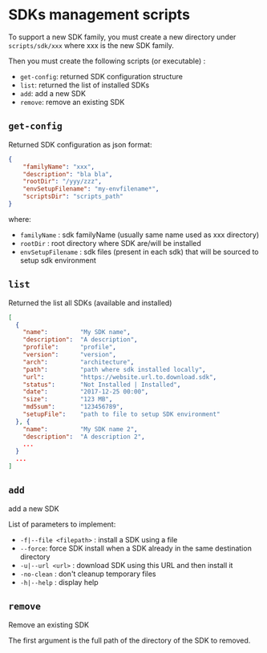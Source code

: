 # SDKs management scripts

To support a new SDK family, you must create a new directory under
`scripts/sdk/xxx` where xxx is the new SDK family.

Then you must create the following scripts (or executable) :

- `get-config`: returned SDK configuration structure
- `list`: returned the list of installed SDKs
- `add`: add a new SDK
- `remove`: remove an existing SDK

## `get-config`

Returned SDK configuration as json format:

```json
{
    "familyName": "xxx",
    "description": "bla bla",
    "rootDir": "/yyy/zzz",
    "envSetupFilename": "my-envfilename*",
    "scriptsDir": "scripts_path"
}
```

where:

- `familyName` : sdk familyName (usually same name used as xxx directory)
- `rootDir` : root directory where SDK are/will be  installed
- `envSetupFilename` : sdk files (present in each sdk) that will be sourced to
  setup sdk environment

## `list`

Returned the list all SDKs (available and installed)

```json
[
  {
    "name":         "My SDK name",
    "description":  "A description",
    "profile":      "profile",
    "version":      "version",
    "arch":         "architecture",
    "path":         "path where sdk installed locally",
    "url":          "https://website.url.to.download.sdk",
    "status":       "Not Installed | Installed",
    "date":         "2017-12-25 00:00",
    "size":         "123 MB",
    "md5sum":       "123456789",
    "setupFile":    "path to file to setup SDK environment"
  }, {
    "name":         "My SDK name 2",
    "description":  "A description 2",
    ...
  }
  ...
]
```

## `add`

add a new SDK

List of parameters to implement:

- `-f|--file <filepath>` :  install a SDK using a file
- `--force`:                force SDK install when a SDK already in the same destination directory
- `-u|--url <url>` :        download SDK using this URL and then install it
- `-no-clean` :             don't cleanup temporary files
- `-h|--help` :             display help

## `remove`

Remove an existing SDK

The first argument is the full path of the directory of the SDK to removed.
